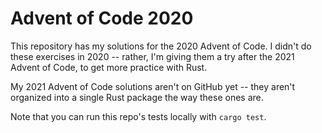 # Advent of Code 2020

This repository has my solutions for the 2020 Advent of Code. I didn't do these exercises in 2020 -- rather, I'm giving them a try after the 2021 Advent of Code, to get more practice with Rust.

My 2021 Advent of Code solutions aren't on GitHub yet -- they aren't organized into a single Rust package the way these ones are.

Note that you can run this repo's tests locally with `cargo test`.